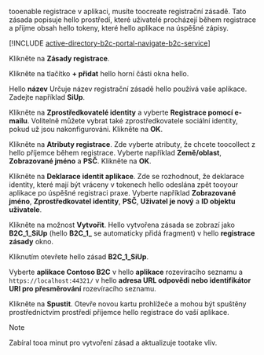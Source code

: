 tooenable registrace v aplikaci, musíte toocreate registrační zásadě. Tato zásada popisuje hello prostředí, které uživatelé procházejí během registrace a přijme obsah hello tokeny, které hello aplikace na úspěšné zápisy.

[!INCLUDE [active-directory-b2c-portal-navigate-b2c-service](active-directory-b2c-portal-navigate-b2c-service.md)]

Klikněte na **Zásady registrace**.

Klikněte na tlačítko **+ přidat** hello horní části okna hello.

Hello **název** Určuje název registrační zásadě hello používá vaše aplikace. Zadejte například **SiUp**.

Klikněte na **Zprostředkovatelé identity** a vyberte **Registrace pomocí e-mailu**. Volitelně můžete vybrat také zprostředkovatele sociální identity, pokud už jsou nakonfigurováni. Klikněte na **OK**.

Klikněte na **Atributy registrace**. Zde vyberte atributy, že chcete toocollect z hello příjemce během registrace. Vyberte například **Země/oblast**, **Zobrazované jméno** a **PSČ**. Klikněte na **OK**.

Klikněte na **Deklarace identit aplikace**. Zde se rozhodnout, že deklarace identity, které mají být vráceny v tokenech hello odeslána zpět tooyour aplikace po úspěšné registraci praxe. Vyberte například **Zobrazované jméno**, **Zprostředkovatel identity**, **PSČ**, **Uživatel je nový** a **ID objektu uživatele**.

Klikněte na možnost **Vytvořit**. Hello vytvořena zásada se zobrazí jako **B2C_1_SiUp** (hello **B2C\_1\_**  se automaticky přidá fragment) v hello **registrace zásady** okno.

Kliknutím otevřete hello zásad **B2C_1_SiUp**.

Vyberte **aplikace Contoso B2C** v hello **aplikace** rozevíracího seznamu a `https://localhost:44321/` v hello **adresa URL odpovědi nebo identifikátor URI pro přesměrování** rozevíracího seznamu.

Klikněte na **Spustit**. Otevře novou kartu prohlížeče a mohou být spuštěny prostřednictvím prostředí příjemce hello registrace do vaší aplikace.

> [!NOTE]
> Zabíral tooa minut pro vytvoření zásad a aktualizuje tootake vliv.
>